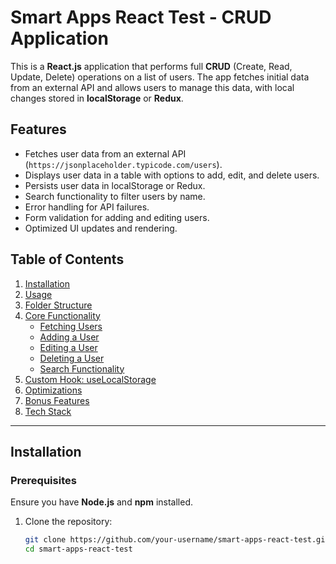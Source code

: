 # Smart Apps React Test - CRUD Application

This is a **React.js** application that performs full **CRUD** (Create, Read, Update, Delete) operations on a list of users. The app fetches initial data from an external API and allows users to manage this data, with local changes stored in **localStorage** or **Redux**.

## Features

- Fetches user data from an external API (`https://jsonplaceholder.typicode.com/users`).
- Displays user data in a table with options to add, edit, and delete users.
- Persists user data in localStorage or Redux.
- Search functionality to filter users by name.
- Error handling for API failures.
- Form validation for adding and editing users.
- Optimized UI updates and rendering.

## Table of Contents

1. [Installation](#installation)
2. [Usage](#usage)
3. [Folder Structure](#folder-structure)
4. [Core Functionality](#core-functionality)
    - [Fetching Users](#fetching-users)
    - [Adding a User](#adding-a-user)
    - [Editing a User](#editing-a-user)
    - [Deleting a User](#deleting-a-user)
    - [Search Functionality](#search-functionality)
5. [Custom Hook: useLocalStorage](#custom-hook-uselocalstorage)
6. [Optimizations](#optimizations)
7. [Bonus Features](#bonus-features)
8. [Tech Stack](#tech-stack)

---

## Installation

### Prerequisites
Ensure you have **Node.js** and **npm** installed.

1. Clone the repository:
   ```bash
   git clone https://github.com/your-username/smart-apps-react-test.git
   cd smart-apps-react-test

